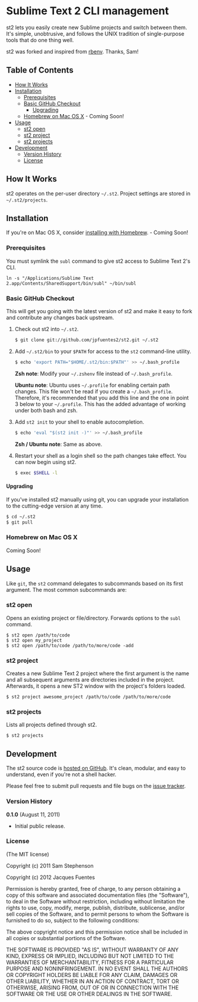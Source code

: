 # Sublime Text 2 CLI management

st2 lets you easily create new Sublime projects and switch between them. It's simple, unobtrusive, and follows the UNIX tradition of single-purpose tools that do one thing well.

st2 was forked and inspired from [rbenv][]. Thanks, Sam!

## Table of Contents

* [How It Works](#how-it-works)
* [Installation](#installation)
  * [Prerequisites](#prerequisites)
  * [Basic GitHub Checkout](#basic-github-checkout)
    * [Upgrading](#upgrading)
  * [Homebrew on Mac OS X](#homebrew-on-mac-os-x) - Coming Soon!
* [Usage](#usage)
  * [st2 open](#st2-open)
  * [st2 project](#st2-project)
  * [st2 projects](#st2-projects)
* [Development](#development)
  * [Version History](#version-history)
  * [License](#license)

## How It Works ##

st2 operates on the per-user directory `~/.st2`. Project settings are stored in `~/.st2/projects`.

## Installation ##

If you're on Mac OS X, consider
[installing with Homebrew](#homebrew-on-mac-os-x). - Coming Soon!

### Prerequisites ###

You must symlink the `subl` command to give st2 access to Sublime Text 2's CLI.

`ln -s "/Applications/Sublime Text 2.app/Contents/SharedSupport/bin/subl" ~/bin/subl`

### Basic GitHub Checkout ###

This will get you going with the latest version of st2 and make it
easy to fork and contribute any changes back upstream.

1. Check out st2 into `~/.st2`.

    ~~~ sh
    $ git clone git://github.com/jpfuentes2/st2.git ~/.st2
    ~~~

2. Add `~/.st2/bin` to your `$PATH` for access to the `st2`
   command-line utility.

    ~~~ sh
    $ echo 'export PATH="$HOME/.st2/bin:$PATH"' >> ~/.bash_profile
    ~~~

    **Zsh note**: Modify your `~/.zshenv` file instead of `~/.bash_profile`.

    **Ubuntu note**: Ubuntu uses `~/.profile` for enabling certain path
    changes. This file won't be read if you create a `~/.bash_profile`.
    Therefore, it's recommended that you add this line and the one in
    point 3 below to your `~/.profile`. This has the added advantage
    of working under both bash and zsh.

3. Add `st2 init` to your shell to enable autocompletion.

    ~~~ sh
    $ echo 'eval "$(st2 init -)"' >> ~/.bash_profile
    ~~~

    **Zsh / Ubuntu note**: Same as above.

4. Restart your shell as a login shell so the path changes take effect.
    You can now begin using st2.

    ~~~ sh
    $ exec $SHELL -l
    ~~~

#### Upgrading ####

If you've installed st2 manually using git, you can upgrade your
installation to the cutting-edge version at any time.

~~~ sh
$ cd ~/.st2
$ git pull
~~~

### Homebrew on Mac OS X ###

Coming Soon!

## Usage ##

Like `git`, the `st2` command delegates to subcommands based on its
first argument. The most common subcommands are:

### st2 open ###

Opens an existing project or file/directory. Forwards options to the `subl` command.

    $ st2 open /path/to/code
    $ st2 open my_project
    $ st2 open /path/to/code /path/to/more/code -add

### st2 project ###

Creates a new Sublime Text 2 project where the first argument is the name and all subsequent arguments are directories included in the project. Afterwards, it opens a new ST2 window with the project's folders loaded.

    $ st2 project awesome_project /path/to/code /path/to/more/code

### st2 projects ###

Lists all projects defined through st2.

    $ st2 projects

## Development ##

The st2 source code is [hosted on
GitHub](https://github.com/jpfuentes2/st2). It's clean, modular,
and easy to understand, even if you're not a shell hacker.

Please feel free to submit pull requests and file bugs on the [issue
tracker](https://github.com/jpfuentes2/st2/issues).

### Version History ###

**0.1.0** (August 11, 2011)

* Initial public release.

### License ###

(The MIT license)

Copyright (c) 2011 Sam Stephenson

Copyright (c) 2012 Jacques Fuentes

Permission is hereby granted, free of charge, to any person obtaining
a copy of this software and associated documentation files (the
"Software"), to deal in the Software without restriction, including
without limitation the rights to use, copy, modify, merge, publish,
distribute, sublicense, and/or sell copies of the Software, and to
permit persons to whom the Software is furnished to do so, subject to
the following conditions:

The above copyright notice and this permission notice shall be
included in all copies or substantial portions of the Software.

THE SOFTWARE IS PROVIDED "AS IS", WITHOUT WARRANTY OF ANY KIND,
EXPRESS OR IMPLIED, INCLUDING BUT NOT LIMITED TO THE WARRANTIES OF
MERCHANTABILITY, FITNESS FOR A PARTICULAR PURPOSE AND
NONINFRINGEMENT. IN NO EVENT SHALL THE AUTHORS OR COPYRIGHT HOLDERS BE
LIABLE FOR ANY CLAIM, DAMAGES OR OTHER LIABILITY, WHETHER IN AN ACTION
OF CONTRACT, TORT OR OTHERWISE, ARISING FROM, OUT OF OR IN CONNECTION
WITH THE SOFTWARE OR THE USE OR OTHER DEALINGS IN THE SOFTWARE.

  [homebrew]: http://mxcl.github.com/homebrew/
  [rbenv]: https://github.com/sstephenson/rbenv
